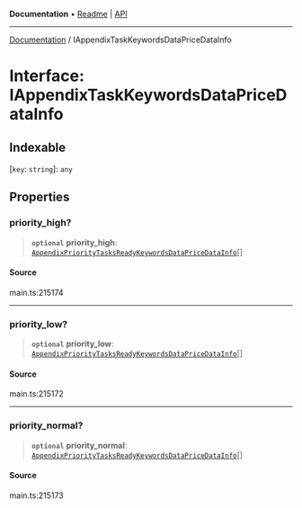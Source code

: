 **Documentation** • [Readme](../README.md) \| [API](../globals.md)

***

[Documentation](../README.md) / IAppendixTaskKeywordsDataPriceDataInfo

# Interface: IAppendixTaskKeywordsDataPriceDataInfo

## Indexable

 \[`key`: `string`\]: `any`

## Properties

### priority\_high?

> **`optional`** **priority\_high**: [`AppendixPriorityTasksReadyKeywordsDataPriceDataInfo`](../classes/AppendixPriorityTasksReadyKeywordsDataPriceDataInfo.md)[]

#### Source

main.ts:215174

***

### priority\_low?

> **`optional`** **priority\_low**: [`AppendixPriorityTasksReadyKeywordsDataPriceDataInfo`](../classes/AppendixPriorityTasksReadyKeywordsDataPriceDataInfo.md)[]

#### Source

main.ts:215172

***

### priority\_normal?

> **`optional`** **priority\_normal**: [`AppendixPriorityTasksReadyKeywordsDataPriceDataInfo`](../classes/AppendixPriorityTasksReadyKeywordsDataPriceDataInfo.md)[]

#### Source

main.ts:215173
